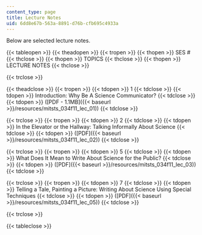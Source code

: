 ```yaml
---
content_type: page
title: Lecture Notes
uid: 6dd8e67b-563a-8891-d76b-cfb695c4933a
---
```


Below are selected lecture notes.

{{< tableopen >}}
{{< theadopen >}}
{{< tropen >}}
{{< thopen >}}
SES #
{{< thclose >}}
{{< thopen >}}
TOPICS
{{< thclose >}}
{{< thopen >}}
LECTURE NOTES
{{< thclose >}}

{{< trclose >}}

{{< theadclose >}}
{{< tropen >}}
{{< tdopen >}}
1
{{< tdclose >}}
{{< tdopen >}}
Introduction: Why Be A Science Communicator?
{{< tdclose >}}
{{< tdopen >}}
([PDF - 1.1MB]({{< baseurl >}}/resources/mitsts_034f11_lec_01))
{{< tdclose >}}

{{< trclose >}}
{{< tropen >}}
{{< tdopen >}}
2
{{< tdclose >}}
{{< tdopen >}}
In the Elevator or the Hallway: Talking Informally About Science
{{< tdclose >}}
{{< tdopen >}}
([PDF]({{< baseurl >}}/resources/mitsts_034f11_lec_02))
{{< tdclose >}}

{{< trclose >}}
{{< tropen >}}
{{< tdopen >}}
5
{{< tdclose >}}
{{< tdopen >}}
What Does It Mean to Write About Science for the Public?
{{< tdclose >}}
{{< tdopen >}}
([PDF]({{< baseurl >}}/resources/mitsts_034f11_lec_03))
{{< tdclose >}}

{{< trclose >}}
{{< tropen >}}
{{< tdopen >}}
7
{{< tdclose >}}
{{< tdopen >}}
Telling a Tale, Painting a Picture: Writing About Science Using Special Techniques
{{< tdclose >}}
{{< tdopen >}}
([PDF]({{< baseurl >}}/resources/mitsts_034f11_lec_05))
{{< tdclose >}}

{{< trclose >}}

{{< tableclose >}}